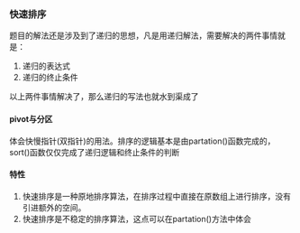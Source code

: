 ### 快速排序
题目的解法还是涉及到了递归的思想，凡是用递归解法，需要解决的两件事情就是：
1. 递归的表达式
2. 递归的终止条件  

以上两件事情解决了，那么递归的写法也就水到渠成了

#### pivot与分区
体会快慢指针(双指针)的用法。排序的逻辑基本是由partation()函数完成的，sort()函数仅仅完成了递归逻辑和终止条件的判断


#### 特性
1. 快速排序是一种原地排序算法，在排序过程中直接在原数组上进行排序，没有引进额外的空间。
2. 快速排序是不稳定的排序算法，这点可以在partation()方法中体会